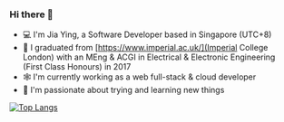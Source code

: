 ### Hi there 👋

<!--
**jiayingo/jiayingo** is a ✨ _special_ ✨ repository because its `README.md` (this file) appears on your GitHub profile.

Here are some ideas to get you started:

- 🔭 I’m currently working on ...
- 🌱 I’m currently learning ...
- 👯 I’m looking to collaborate on ...
- 🤔 I’m looking for help with ...
- 💬 Ask me about ...
- 📫 How to reach me: ...
- 😄 Pronouns: ...
- ⚡ Fun fact: ...
-->

- 💻 I'm Jia Ying, a Software Developer based in Singapore (UTC+8)
- 📔 I graduated from [https://www.imperial.ac.uk/](Imperial College London) with an MEng & ACGI in Electrical & Electronic Engineering (First Class Honours) in 2017
- 🕸 I'm currently working as a web full-stack & cloud developer
- 🧡 I'm passionate about trying and learning new things

[![Top Langs](https://github-readme-stats-git-masterrstaa-rickstaa.vercel.app/api/top-langs/?username=jiayingo)]([https://github.com/jiayingo/github-readme-stats](https://github.com/anuraghazra/github-readme-stats)https://github.com/anuraghazra/github-readme-stats)
